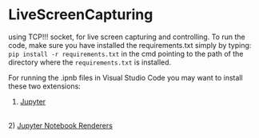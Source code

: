 # LiveScreenCapturing
using TCP!!! socket, for live screen capturing and controlling.
To run the code, make sure you have installed the requirements.txt simply by typing:
`pip install -r requirements.txt`
in the cmd pointing to the path of the directory where the `requirements.txt` is installed. 

For running the .ipnb files in Visual Studio Code you may want to install these two extensions:
<br />
1) <a href="https://marketplace.visualstudio.com/items?itemName=ms-toolsai.jupyter" target="_blank">Jupyter</a> 
<br />
2) <a href="https://marketplace.visualstudio.com/items?itemName=ms-toolsai.jupyter-renderers" target="_blank">Jupyter Notebook Renderers</a> 


